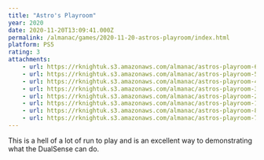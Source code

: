 ```yaml
---
title: "Astro's Playroom"
year: 2020
date: 2020-11-20T13:09:41.000Z
permalink: /almanac/games/2020-11-20-astros-playroom/index.html
platform: PS5
rating: 3
attachments: 
    - url: https://rknightuk.s3.amazonaws.com/almanac/astros-playroom-6.jpg
    - url: https://rknightuk.s3.amazonaws.com/almanac/astros-playroom-5.jpg
    - url: https://rknightuk.s3.amazonaws.com/almanac/astros-playroom-4.jpg
    - url: https://rknightuk.s3.amazonaws.com/almanac/astros-playroom-3.jpg
    - url: https://rknightuk.s3.amazonaws.com/almanac/astros-playroom-2.jpg
    - url: https://rknightuk.s3.amazonaws.com/almanac/astros-playroom-1.jpg
    - url: https://rknightuk.s3.amazonaws.com/almanac/astros-playroom-8.jpg
    - url: https://rknightuk.s3.amazonaws.com/almanac/astros-playroom-7.jpg
---
```


This is a hell of a lot of run to play and is an excellent way to demonstrating what the DualSense can do.